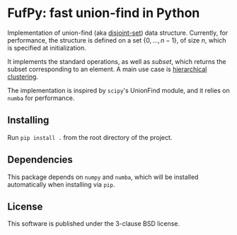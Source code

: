 # FufPy: fast union-find in Python

Implementation of union-find (aka [disjoint-set](https://en.wikipedia.org/wiki/Disjoint-set_data_structure)) data structure.
Currently, for performance, the structure is defined on a set $\{0, \dots, n-1\}$, of size $n$, which is specified at initialization.

It implements the standard operations, as well as $subset$, which returns the subset corresponding to an element.
A main use case is [hierarchical clustering](https://en.wikipedia.org/wiki/Hierarchical_clustering).

The implementation is inspired by `scipy`'s UnionFind module, and it relies on `numba` for performance.

## Installing

Run `pip install .` from the root directory of the project.

## Dependencies

This package depends on `numpy` and `numba`, which will be installed automatically when installing via `pip`.

## License

This software is published under the 3-clause BSD license.
